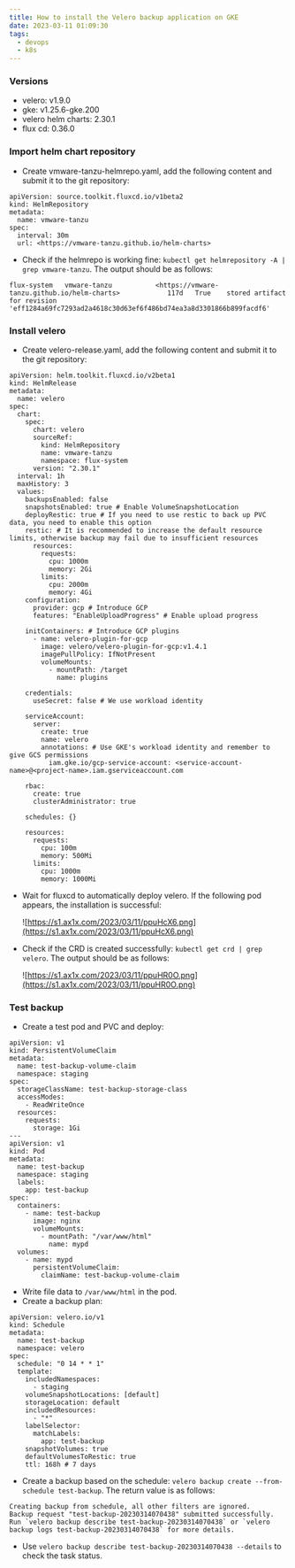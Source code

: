 ```yaml
---
title: How to install the Velero backup application on GKE
date: 2023-03-11 01:09:30
tags:
  - devops
  - k8s
---
```

### Versions

- velero: v1.9.0
- gke: v1.25.6-gke.200
- velero helm charts: 2.30.1
- flux cd: 0.36.0

### Import helm chart repository

- Create vmware-tanzu-helmrepo.yaml, add the following content and submit it to the git repository:

```
apiVersion: source.toolkit.fluxcd.io/v1beta2
kind: HelmRepository
metadata:
  name: vmware-tanzu
spec:
  interval: 30m
  url: <https://vmware-tanzu.github.io/helm-charts>

```

- Check if the helmrepo is working fine: `kubectl get helmrepository -A | grep vmware-tanzu`. The output should be as follows:

```
flux-system   vmware-tanzu           <https://vmware-tanzu.github.io/helm-charts>            117d   True    stored artifact for revision 'eff1284a69fc7293ad2a4618c30d63ef6f486bd74ea3a8d3301866b899facdf6'

```

### Install velero

- Create velero-release.yaml, add the following content and submit it to the git repository:

```
apiVersion: helm.toolkit.fluxcd.io/v2beta1
kind: HelmRelease
metadata:
  name: velero
spec:
  chart:
    spec:
      chart: velero
      sourceRef:
        kind: HelmRepository
        name: vmware-tanzu
        namespace: flux-system
      version: "2.30.1"
  interval: 1h
  maxHistory: 3
  values:
    backupsEnabled: false
    snapshotsEnabled: true # Enable VolumeSnapshotLocation
    deployRestic: true # If you need to use restic to back up PVC data, you need to enable this option
    restic: # It is recommended to increase the default resource limits, otherwise backup may fail due to insufficient resources
      resources:
        requests:
          cpu: 1000m
          memory: 2Gi
        limits:
          cpu: 2000m
          memory: 4Gi
    configuration:
      provider: gcp # Introduce GCP
      features: "EnableUploadProgress" # Enable upload progress

    initContainers: # Introduce GCP plugins
      - name: velero-plugin-for-gcp
        image: velero/velero-plugin-for-gcp:v1.4.1
        imagePullPolicy: IfNotPresent
        volumeMounts:
          - mountPath: /target
            name: plugins

    credentials:
      useSecret: false # We use workload identity

    serviceAccount:
      server:
        create: true
        name: velero
        annotations: # Use GKE's workload identity and remember to give GCS permissions
          iam.gke.io/gcp-service-account: <service-account-name>@<project-name>.iam.gserviceaccount.com

    rbac:
      create: true
      clusterAdministrator: true

    schedules: {}

    resources:
      requests:
        cpu: 100m
        memory: 500Mi
      limits:
        cpu: 1000m
        memory: 1000Mi

```

- Wait for fluxcd to automatically deploy velero. If the following pod appears, the installation is successful:

  ![https://s1.ax1x.com/2023/03/11/ppuHcX6.png](https://s1.ax1x.com/2023/03/11/ppuHcX6.png)

- Check if the CRD is created successfully: `kubectl get crd | grep velero`. The output should be as follows:

  ![https://s1.ax1x.com/2023/03/11/ppuHR0O.png](https://s1.ax1x.com/2023/03/11/ppuHR0O.png)


### Test backup

- Create a test pod and PVC and deploy:

```
apiVersion: v1
kind: PersistentVolumeClaim
metadata:
  name: test-backup-volume-claim
  namespace: staging
spec:
  storageClassName: test-backup-storage-class
  accessModes:
    - ReadWriteOnce
  resources:
    requests:
      storage: 1Gi
---
apiVersion: v1
kind: Pod
metadata:
  name: test-backup
  namespace: staging
  labels:
    app: test-backup
spec:
  containers:
    - name: test-backup
      image: nginx
      volumeMounts:
        - mountPath: "/var/www/html"
          name: mypd
  volumes:
    - name: mypd
      persistentVolumeClaim:
        claimName: test-backup-volume-claim

```

- Write file data to `/var/www/html` in the pod.
- Create a backup plan:

```
apiVersion: velero.io/v1
kind: Schedule
metadata:
  name: test-backup
  namespace: velero
spec:
  schedule: "0 14 * * 1"
  template:
    includedNamespaces:
      - staging
    volumeSnapshotLocations: [default]
    storageLocation: default
    includedResources:
      - "*"
    labelSelector:
      matchLabels:
        app: test-backup
    snapshotVolumes: true
    defaultVolumesToRestic: true
    ttl: 168h # 7 days

```

- Create a backup based on the schedule: `velero backup create --from-schedule test-backup`. The return value is as follows:

```
Creating backup from schedule, all other filters are ignored.
Backup request "test-backup-20230314070438" submitted successfully.
Run `velero backup describe test-backup-20230314070438` or `velero backup logs test-backup-20230314070438` for more details.

```

- Use `velero backup describe test-backup-20230314070438 --details` to check the task status.


